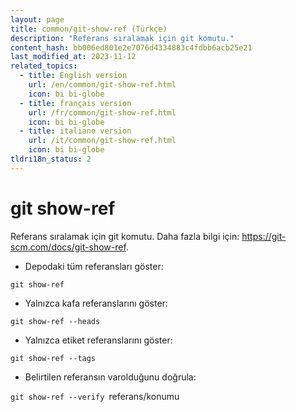 ```yaml
---
layout: page
title: common/git-show-ref (Türkçe)
description: "Referans sıralamak için git komutu."
content_hash: bb006ed801e2e7076d4334883c4fdbb6acb25e21
last_modified_at: 2023-11-12
related_topics:
  - title: English version
    url: /en/common/git-show-ref.html
    icon: bi bi-globe
  - title: français version
    url: /fr/common/git-show-ref.html
    icon: bi bi-globe
  - title: italiano version
    url: /it/common/git-show-ref.html
    icon: bi bi-globe
tldri18n_status: 2
---
```

# git show-ref

Referans sıralamak için git komutu.
Daha fazla bilgi için: <https://git-scm.com/docs/git-show-ref>.

- Depodaki tüm referansları göster:

`git show-ref`

- Yalnızca kafa referanslarını göster:

`git show-ref --heads`

- Yalnızca etiket referanslarını göster:

`git show-ref --tags`

- Belirtilen referansın varolduğunu doğrula:

`git show-ref --verify `<span class="tldr-var badge badge-pill bg-dark-lm bg-white-dm text-white-lm text-dark-dm font-weight-bold">referans/konumu</span>
